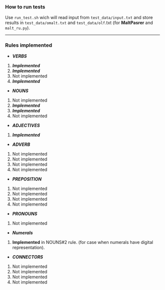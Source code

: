 ### How to run tests

Use `run_test.sh` wich will read input from `test_data/input.txt` and store results in `test_data/omalt.txt` and `test_data/olf`.txt (for **MaltPasrer** and `malt_ru.py`).


---
### Rules implemented

* ***VERBS***

1. ***Implemented***
2. ***Implemented***
3. Not implemented
4. ***Implemented***


* ***NOUNS***

1. Not implemented
2. ***Implemented***
3. ***Implemented***
4. Not implemented


* ***ADJECTIVES***

1. ***Implemented***


* ***ADVERB***

1. Not implemented
2. Not implemented
3. Not implemented
4. Not implemented


* ***PREPOSITION***

1. Not implemented
2. Not implemented
3. Not implemented
4. Not implemented


* ***PRONOUNS***

1. Not implemented


* ***Numerals***

1. **Implemented** in NOUNS#2 rule. (for case when numerals have digital representation).


* ***CONNECTORS***

1. Not implemented
2. Not implemented
3. Not implemented
4. Not implemented